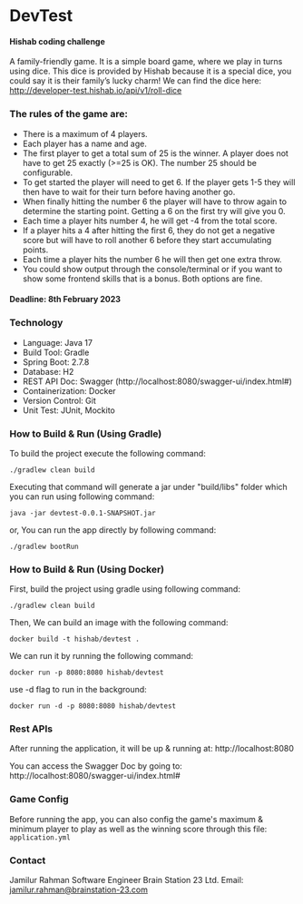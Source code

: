 # DevTest 
#### Hishab coding challenge
A family-friendly game. It is a simple board game, where we play in turns using dice. This dice is provided by Hishab because it is a special dice, you could say it is their family’s lucky charm!
We can find the dice here:
http://developer-test.hishab.io/api/v1/roll-dice

### The rules of the game are:
* There is a maximum of 4 players.
* Each player has a name and age.
* The first player to get a total sum of 25 is the winner. A player does not have to get 25 exactly (>=25 is OK). The number 25 should be configurable.
* To get started the player will need to get 6. If the player gets 1-5 they will then have to wait for their turn before having another go.
* When finally hitting the number 6 the player will have to throw again to determine the starting point. Getting a 6 on the first try will give you 0.
* Each time a player hits number 4, he will get -4 from the total score.
* If a player hits a 4 after hitting the first 6, they do not get a negative score but will have to roll another 6 before they start accumulating points.
* Each time a player hits the number 6 he will then get one extra throw.
* You could show output through the console/terminal or if you want to show some frontend skills that is a bonus. Both options are fine.

#### Deadline: 8th February 2023

### Technology
* Language: Java 17
* Build Tool: Gradle
* Spring Boot: 2.7.8
* Database: H2
* REST API Doc: Swagger (http://localhost:8080/swagger-ui/index.html#)
* Containerization: Docker
* Version Control: Git
* Unit Test: JUnit, Mockito

### How to Build & Run (Using Gradle)
To build the project execute the following command:
```
./gradlew clean build
```
Executing that command will generate a jar under "build/libs" folder which you can run using following command: 
```
java -jar devtest-0.0.1-SNAPSHOT.jar
```
or, You can run the app directly by following command:
```
./gradlew bootRun
```

### How to Build & Run (Using Docker)
First, build the project using gradle using following command:
```
./gradlew clean build
```
Then, We can build an image with the following command:
```
docker build -t hishab/devtest .
```
We can run it by running the following command:
```
docker run -p 8080:8080 hishab/devtest
```
use -d flag to run in the background:
```
docker run -d -p 8080:8080 hishab/devtest
```
### Rest APIs
After running the application, it will be up & running at: 
http://localhost:8080

You can access the Swagger Doc by going to: 
http://localhost:8080/swagger-ui/index.html#

### Game Config
Before running the app, you can also config the game's maximum & minimum player to play as well as the winning score 
through this file: `application.yml`

### Contact
Jamilur Rahman
Software Engineer
Brain Station 23 Ltd.
Email: [jamilur.rahman@brainstation-23.com](mailto:jamilur.rahman@brainstation-23.com)

